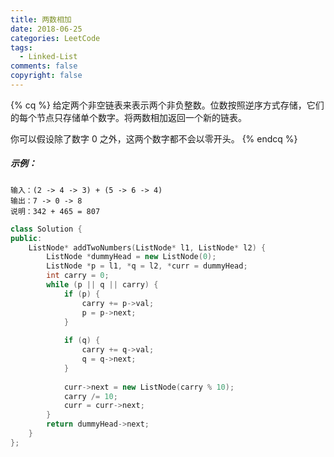 ```yaml
---
title: 两数相加
date: 2018-06-25
categories: LeetCode
tags:
  - Linked-List
comments: false
copyright: false
---
```

{% cq %}
给定两个非空链表来表示两个非负整数。位数按照逆序方式存储，它们的每个节点只存储单个数字。将两数相加返回一个新的链表。

你可以假设除了数字 0 之外，这两个数字都不会以零开头。
{% endcq %}
<!-- more -->

##### 示例：

```
输入：(2 -> 4 -> 3) + (5 -> 6 -> 4)
输出：7 -> 0 -> 8
说明：342 + 465 = 807
```

``` cpp
class Solution {
public:
    ListNode* addTwoNumbers(ListNode* l1, ListNode* l2) {
        ListNode *dummyHead = new ListNode(0);
        ListNode *p = l1, *q = l2, *curr = dummyHead;
        int carry = 0;
        while (p || q || carry) {
            if (p) {
                carry += p->val;
                p = p->next;
            }
            
            if (q) {
                carry += q->val;
                q = q->next;
            }
            
            curr->next = new ListNode(carry % 10);
            carry /= 10;
            curr = curr->next;
        }
        return dummyHead->next;
    }
};
```